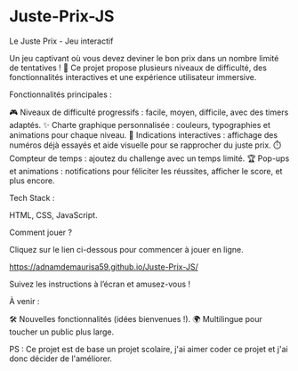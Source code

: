 # Juste-Prix-JS

Le Juste Prix - Jeu interactif

Un jeu captivant où vous devez deviner le bon prix dans un nombre limité de tentatives ! 🚀 Ce projet propose plusieurs niveaux de difficulté, des fonctionnalités interactives et une expérience utilisateur immersive.

Fonctionnalités principales :

🎮 Niveaux de difficulté progressifs : facile, moyen, difficile, avec des timers adaptés.
✨ Charte graphique personnalisée : couleurs, typographies et animations pour chaque niveau.
🎯 Indications interactives : affichage des numéros déjà essayés et aide visuelle pour se rapprocher du juste prix.
⏱️ Compteur de temps : ajoutez du challenge avec un temps limité.
🏆 Pop-ups et animations : notifications pour féliciter les réussites, afficher le score, et plus encore.

Tech Stack :

HTML, CSS, JavaScript.

Comment jouer ?

Cliquez sur le lien ci-dessous pour commencer à jouer en ligne.

https://adnamdemaurisa59.github.io/Juste-Prix-JS/

Suivez les instructions à l’écran et amusez-vous !

À venir :

🛠️ Nouvelles fonctionnalités (idées bienvenues !).
🌍 Multilingue pour toucher un public plus large.

PS : Ce projet est de base un projet scolaire, j'ai aimer coder ce projet et j'ai donc décider de l'améliorer.

